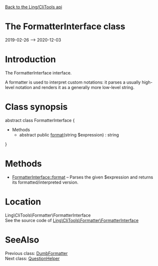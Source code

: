 [Back to the Ling/CliTools api](https://github.com/lingtalfi/CliTools/blob/master/doc/api/Ling/CliTools.md)



The FormatterInterface class
================
2019-02-26 --> 2020-12-03






Introduction
============

The FormatterInterface interface.

A formatter is used to interpret custom notations: it parses a usually high-level notation and renders it as a generally more low-level string.



Class synopsis
==============


abstract class <span class="pl-k">FormatterInterface</span>  {

- Methods
    - abstract public [format](https://github.com/lingtalfi/CliTools/blob/master/doc/api/Ling/CliTools/Formatter/FormatterInterface/format.md)(string $expression) : string

}






Methods
==============

- [FormatterInterface::format](https://github.com/lingtalfi/CliTools/blob/master/doc/api/Ling/CliTools/Formatter/FormatterInterface/format.md) &ndash; Parses the given $expression and returns its formatted/interpreted version.





Location
=============
Ling\CliTools\Formatter\FormatterInterface<br>
See the source code of [Ling\CliTools\Formatter\FormatterInterface](https://github.com/lingtalfi/CliTools/blob/master/Formatter/FormatterInterface.php)



SeeAlso
==============
Previous class: [DumbFormatter](https://github.com/lingtalfi/CliTools/blob/master/doc/api/Ling/CliTools/Formatter/DumbFormatter.md)<br>Next class: [QuestionHelper](https://github.com/lingtalfi/CliTools/blob/master/doc/api/Ling/CliTools/Helper/QuestionHelper.md)<br>
